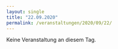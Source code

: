 ```yaml
---
layout: single
title: "22.09.2020"
permalink: /veranstaltungen/2020/09/22/
---
```


Keine Veranstaltung an diesem Tag.
